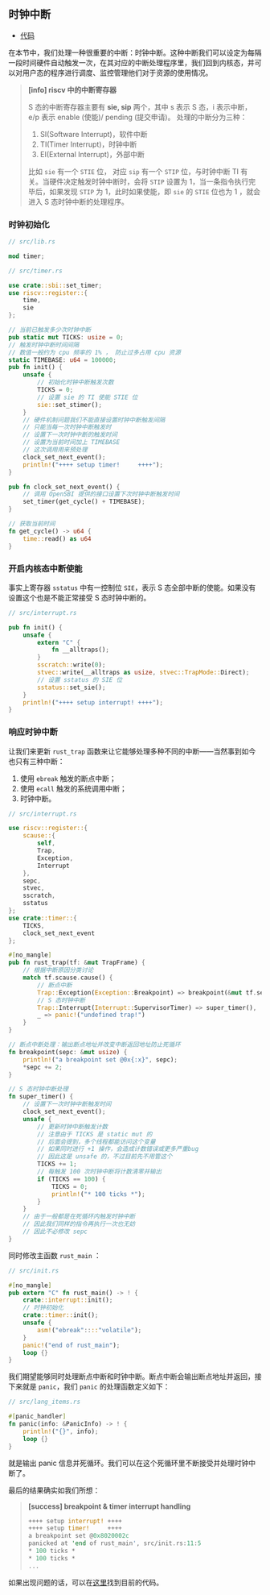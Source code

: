 ## 时钟中断

* [代码][CODE]

在本节中，我们处理一种很重要的中断：时钟中断。这种中断我们可以设定为每隔一段时间硬件自动触发一次，在其对应的中断处理程序里，我们回到内核态，并可以对用户态的程序进行调度、监控管理他们对于资源的使用情况。

> **[info] riscv 中的中断寄存器**
> 
> S 态的中断寄存器主要有 **sie, sip** 两个，其中 s 表示 S 态，i 表示中断， e/p 表示 enable (使能)/ pending (提交申请)。
> 处理的中断分为三种：
> 1. SI(Software Interrupt)，软件中断
> 2. TI(Timer Interrupt)，时钟中断
> 3. EI(External Interrupt)，外部中断
> 
> 比如 ``sie`` 有一个 ``STIE`` 位， 对应 ``sip`` 有一个 ``STIP`` 位，与时钟中断 TI 有关。当硬件决定触发时钟中断时，会将 ``STIP`` 设置为 1，当一条指令执行完毕后，如果发现 ``STIP`` 为 1，此时如果使能，即 ``sie`` 的 ``STIE`` 位也为 1 ，就会进入 S 态时钟中断的处理程序。

### 时钟初始化

```rust
// src/lib.rs

mod timer;

// src/timer.rs

use crate::sbi::set_timer;
use riscv::register::{
    time,
    sie
};

// 当前已触发多少次时钟中断
pub static mut TICKS: usize = 0;
// 触发时钟中断时间间隔
// 数值一般约为 cpu 频率的 1% ， 防止过多占用 cpu 资源
static TIMEBASE: u64 = 100000;
pub fn init() {
    unsafe {
        // 初始化时钟中断触发次数
        TICKS = 0;
        // 设置 sie 的 TI 使能 STIE 位
        sie::set_stimer();
    }
    // 硬件机制问题我们不能直接设置时钟中断触发间隔
    // 只能当每一次时钟中断触发时
    // 设置下一次时钟中断的触发时间
    // 设置为当前时间加上 TIMEBASE
    // 这次调用用来预处理
    clock_set_next_event();
    println!("++++ setup timer!     ++++");
}

pub fn clock_set_next_event() {
	// 调用 OpenSBI 提供的接口设置下次时钟中断触发时间
    set_timer(get_cycle() + TIMEBASE);
}

// 获取当前时间
fn get_cycle() -> u64 {
    time::read() as u64
}
```
### 开启内核态中断使能

事实上寄存器 ``sstatus`` 中有一控制位 ``SIE``，表示 S 态全部中断的使能。如果没有设置这个也是不能正常接受 S 态时钟中断的。
```rust
// src/interrupt.rs

pub fn init() {
    unsafe {
        extern "C" {
            fn __alltraps();
        }
        sscratch::write(0);
        stvec::write(__alltraps as usize, stvec::TrapMode::Direct);
        // 设置 sstatus 的 SIE 位
        sstatus::set_sie();
    }
    println!("++++ setup interrupt! ++++");
}
```

### 响应时钟中断
让我们来更新 ``rust_trap`` 函数来让它能够处理多种不同的中断——当然事到如今也只有三种中断：
1. 使用 ``ebreak`` 触发的断点中断；
2. 使用 ``ecall`` 触发的系统调用中断；
3. 时钟中断。


```rust
// src/interrupt.rs

use riscv::register::{
    scause::{
        self,
        Trap,
        Exception,
        Interrupt
    },
    sepc,
    stvec,
    sscratch,
    sstatus
};
use crate::timer::{
    TICKS,
    clock_set_next_event
};

#[no_mangle]
pub fn rust_trap(tf: &mut TrapFrame) {
    // 根据中断原因分类讨论
    match tf.scause.cause() {
        // 断点中断
        Trap::Exception(Exception::Breakpoint) => breakpoint(&mut tf.sepc),
        // S 态时钟中断
        Trap::Interrupt(Interrupt::SupervisorTimer) => super_timer(),
        _ => panic!("undefined trap!")
    }
}

// 断点中断处理：输出断点地址并改变中断返回地址防止死循环
fn breakpoint(sepc: &mut usize) {
    println!("a breakpoint set @0x{:x}", sepc);
    *sepc += 2;
}

// S 态时钟中断处理
fn super_timer() {
    // 设置下一次时钟中断触发时间
    clock_set_next_event();
    unsafe {
        // 更新时钟中断触发计数
        // 注意由于 TICKS 是 static mut 的
        // 后面会提到，多个线程都能访问这个变量
        // 如果同时进行 +1 操作，会造成计数错误或更多严重bug
        // 因此这是 unsafe 的，不过目前先不用管这个
        TICKS += 1;
        // 每触发 100 次时钟中断将计数清零并输出
        if (TICKS == 100) {
            TICKS = 0;
            println!("* 100 ticks *");
        }
    }
    // 由于一般都是在死循环内触发时钟中断
    // 因此我们同样的指令再执行一次也无妨
    // 因此不必修改 sepc
}
```

同时修改主函数 ``rust_main`` ：

```rust
// src/init.rs

#[no_mangle]
pub extern "C" fn rust_main() -> ! {
    crate::interrupt::init();
    // 时钟初始化
    crate::timer::init();
    unsafe {
        asm!("ebreak"::::"volatile");
    }
    panic!("end of rust_main");
    loop {}
}
```

我们期望能够同时处理断点中断和时钟中断。断点中断会输出断点地址并返回，接下来就是 ``panic``，我们 ``panic`` 的处理函数定义如下：

```rust
// src/lang_items.rs

#[panic_handler]
fn panic(info: &PanicInfo) -> ! {
    println!("{}", info);
    loop {}
}
```

就是输出 panic 信息并死循环。我们可以在这个死循环里不断接受并处理时钟中断了。

最后的结果确实如我们所想：

> **[success] breakpoint & timer interrupt handling**
> ```rust
> ++++ setup interrupt! ++++
> ++++ setup timer!     ++++
> a breakpoint set @0x8020002c
> panicked at 'end of rust_main', src/init.rs:11:5
> * 100 ticks *
> * 100 ticks *
> ...
> ```

如果出现问题的话，可以在[这里][CODE]找到目前的代码。

[CODE]: https://github.com/rcore-os/rCore_tutorial/tree/57734e33
